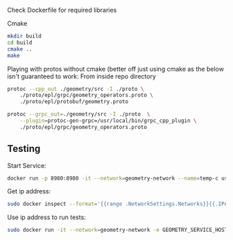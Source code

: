 Check Dockerfile for required libraries

Cmake
```bash
mkdir build
cd build
cmake ..
make
```

Playing with protos without cmake (better off just using cmake as the below isn't guaranteed to work:
From inside repo directory

```bash
protoc --cpp_out ./geometry/src -I ./proto \
    ./proto/epl/grpc/geometry_operators.proto \
    ./proto/epl/protobuf/geometry.proto
```

```bash
protoc --grpc_out=./geometry/src -I ./proto  \
    --plugin=protoc-gen-grpc=/usr/local/bin/grpc_cpp_plugin \
    ./proto/epl/grpc/geometry_operators.proto
```
    

## Testing

Start Service:
```bash
docker run -p 8980:8980 -it --network=geometry-network --name=temp-c us.gcr.io/echoparklabs/geometry-service-java
```

Get ip address:
```bash
sudo docker inspect --format='{{range .NetworkSettings.Networks}}{{.IPAddress}}{{end}}' temp-c
```

Use ip address to run tests:
```bash
sudo docker run -it --network=geometry-network -e GEOMETRY_SERVICE_HOST=172.18.0.2:8980 temp-i /bin/bash -c "cd geometry-test; ./unitTest"
```
